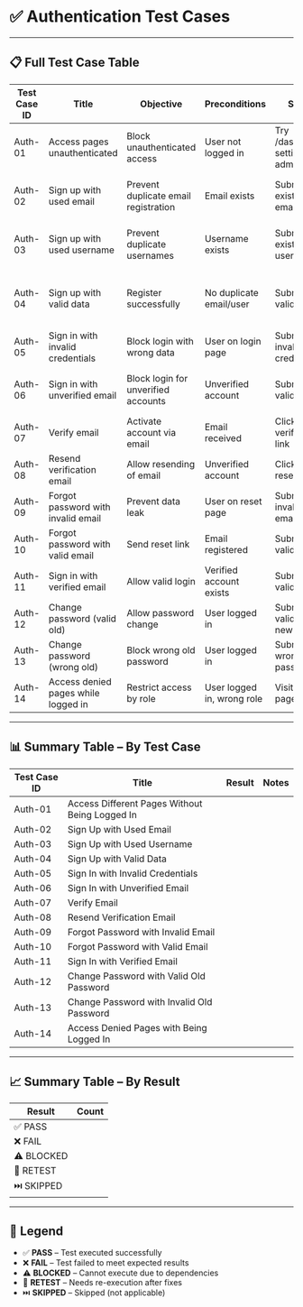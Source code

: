 # ✅ Authentication Test Cases

---

## 📋 Full Test Case Table

| Test Case ID | Title | Objective | Preconditions | Steps | Expected Results | Result | Justification |
|--------------|-------|-----------|----------------|-------|------------------|--------|----------------|
| Auth-01 | Access pages unauthenticated | Block unauthenticated access | User not logged in | Try /dashboard, settings, admin | Redirect to login, no data shown |  |  |
| Auth-02 | Sign up with used email | Prevent duplicate email registration | Email exists | Submit existing email | Block form, show error |  |  |
| Auth-03 | Sign up with used username | Prevent duplicate usernames | Username exists | Submit existing username | Block form, show error |  |  |
| Auth-04 | Sign up with valid data | Register successfully | No duplicate email/user | Submit valid form | User created, verify email prompt |  |  |
| Auth-05 | Sign in with invalid credentials | Block login with wrong data | User on login page | Submit invalid creds | Show error, no session |  |  |
| Auth-06 | Sign in with unverified email | Block login for unverified accounts | Unverified account | Submit valid creds | Show verify email message |  |  |
| Auth-07 | Verify email | Activate account via email | Email received | Click verification link | Account verified, redirect |  |  |
| Auth-08 | Resend verification email | Allow resending of email | Unverified account | Click resend | Email sent again |  |  |
| Auth-09 | Forgot password with invalid email | Prevent data leak | User on reset page | Submit invalid email | Generic message shown |  |  |
| Auth-10 | Forgot password with valid email | Send reset link | Email registered | Submit valid email | Email with link sent |  |  |
| Auth-11 | Sign in with verified email | Allow valid login | Verified account exists | Submit valid creds | Redirect to dashboard |  |  |
| Auth-12 | Change password (valid old) | Allow password change | User logged in | Submit valid old + new | Success message |  |  |
| Auth-13 | Change password (wrong old) | Block wrong old password | User logged in | Submit wrong old password | Show error message |  |  |
| Auth-14 | Access denied pages while logged in | Restrict access by role | User logged in, wrong role | Visit admin page | Show error or redirect |  |  |

---

## 📊 Summary Table – By Test Case

| Test Case ID | Title | Result | Notes |
|--------------|-------|--------|-------|
| Auth-01 | Access Different Pages Without Being Logged In |        |       |
| Auth-02 | Sign Up with Used Email |        |       |
| Auth-03 | Sign Up with Used Username |        |       |
| Auth-04 | Sign Up with Valid Data |        |       |
| Auth-05 | Sign In with Invalid Credentials |        |       |
| Auth-06 | Sign In with Unverified Email |        |       |
| Auth-07 | Verify Email |        |       |
| Auth-08 | Resend Verification Email |        |       |
| Auth-09 | Forgot Password with Invalid Email |        |       |
| Auth-10 | Forgot Password with Valid Email |        |       |
| Auth-11 | Sign In with Verified Email |        |       |
| Auth-12 | Change Password with Valid Old Password |        |       |
| Auth-13 | Change Password with Invalid Old Password |        |       |
| Auth-14 | Access Denied Pages with Being Logged In |        |       |

---

## 📈 Summary Table – By Result

| Result     | Count |
|------------|-------|
| ✅ PASS     |       |
| ❌ FAIL     |       |
| ⚠️ BLOCKED |       |
| 🔄 RETEST  |       |
| ⏭️ SKIPPED |       |

---

## 🧾 Legend

* ✅ **PASS** – Test executed successfully  
* ❌ **FAIL** – Test failed to meet expected results  
* ⚠️ **BLOCKED** – Cannot execute due to dependencies  
* 🔄 **RETEST** – Needs re-execution after fixes  
* ⏭️ **SKIPPED** – Skipped (not applicable)
